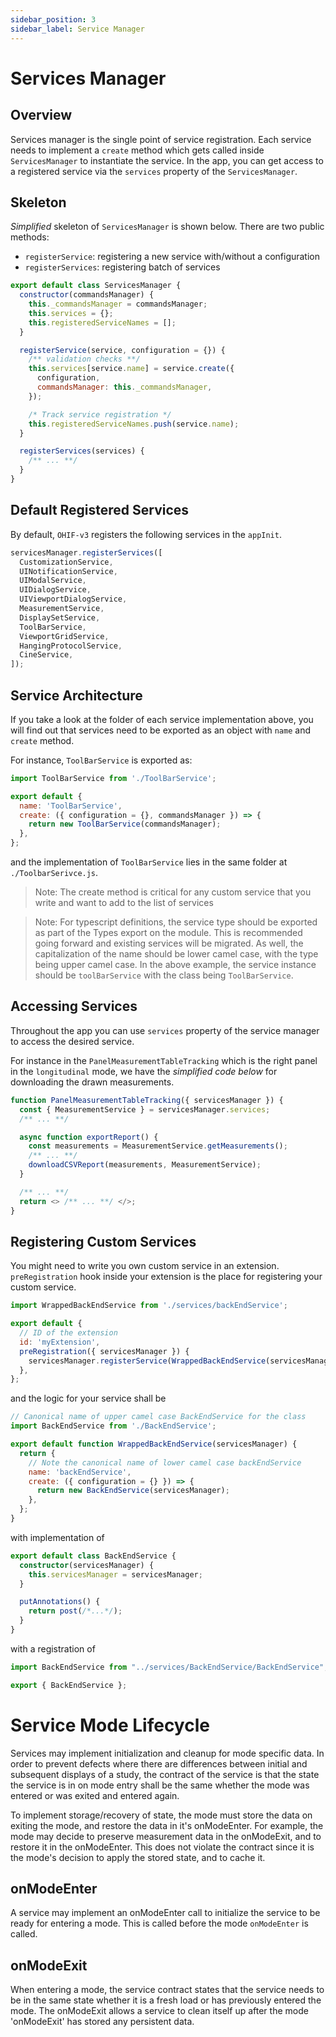 ```yaml
---
sidebar_position: 3
sidebar_label: Service Manager
---
```


# Services Manager

## Overview

Services manager is the single point of service registration. Each service needs
to implement a `create` method which gets called inside `ServicesManager` to
instantiate the service. In the app, you can get access to a registered service
via the `services` property of the `ServicesManager`.

## Skeleton

_Simplified_ skeleton of `ServicesManager` is shown below. There are two public
methods:

- `registerService`: registering a new service with/without a configuration
- `registerServices`: registering batch of services

```js
export default class ServicesManager {
  constructor(commandsManager) {
    this._commandsManager = commandsManager;
    this.services = {};
    this.registeredServiceNames = [];
  }

  registerService(service, configuration = {}) {
    /** validation checks **/
    this.services[service.name] = service.create({
      configuration,
      commandsManager: this._commandsManager,
    });

    /* Track service registration */
    this.registeredServiceNames.push(service.name);
  }

  registerServices(services) {
    /** ... **/
  }
}
```

## Default Registered Services

By default, `OHIF-v3` registers the following services in the `appInit`.

```js title="platform/app/src/appInit.js"
servicesManager.registerServices([
  CustomizationService,
  UINotificationService,
  UIModalService,
  UIDialogService,
  UIViewportDialogService,
  MeasurementService,
  DisplaySetService,
  ToolBarService,
  ViewportGridService,
  HangingProtocolService,
  CineService,
]);
```

## Service Architecture

If you take a look at the folder of each service implementation above, you will
find out that services need to be exported as an object with `name` and `create`
method.

For instance, `ToolBarService` is exported as:

```js title="platform/core/src/services/ToolBarService/index.js"
import ToolBarService from './ToolBarService';

export default {
  name: 'ToolBarService',
  create: ({ configuration = {}, commandsManager }) => {
    return new ToolBarService(commandsManager);
  },
};
```

and the implementation of `ToolBarService` lies in the same folder at
`./ToolbarSerivce.js`.

> Note: The create method is critical for any custom service that you write and
> want to add to the list of services

> Note: For typescript definitions, the service type should be exported
> as part of the Types export on the module.  This is recommended going forward
> and existing services will be migrated.  As well, the capitalization of the
> name should be lower camel case, with the type being upper camel case.  In
> the above example, the service instance should be `toolBarService` with the
> class being `ToolBarService`.

## Accessing Services

Throughout the app you can use `services` property of the service manager to
access the desired service.

For instance in the `PanelMeasurementTableTracking` which is the right panel in
the `longitudinal` mode, we have the _simplified code below_ for downloading the
drawn measurements.

```js
function PanelMeasurementTableTracking({ servicesManager }) {
  const { MeasurementService } = servicesManager.services;
  /** ... **/

  async function exportReport() {
    const measurements = MeasurementService.getMeasurements();
    /** ... **/
    downloadCSVReport(measurements, MeasurementService);
  }

  /** ... **/
  return <> /** ... **/ </>;
}
```

## Registering Custom Services

You might need to write you own custom service in an extension.
`preRegistration` hook inside your extension is the place for registering your
custom service.

```js title="extensions/customExtension/src/index.js"
import WrappedBackEndService from './services/backEndService';

export default {
  // ID of the extension
  id: 'myExtension',
  preRegistration({ servicesManager }) {
    servicesManager.registerService(WrappedBackEndService(servicesManager));
  },
};
```

and the logic for your service shall be

```js title="extensions/customExtension/src/services/backEndService/index.js"
// Canonical name of upper camel case BackEndService for the class
import BackEndService from './BackEndService';

export default function WrappedBackEndService(servicesManager) {
  return {
    // Note the canonical name of lower camel case backEndService
    name: 'backEndService',
    create: ({ configuration = {} }) => {
      return new BackEndService(servicesManager);
    },
  };
}
```

with implementation of

```ts
export default class BackEndService {
  constructor(servicesManager) {
    this.servicesManager = servicesManager;
  }

  putAnnotations() {
    return post(/*...*/);
  }
}
```

with a registration of

```ts title="types/index.ts"
import BackEndService from "../services/BackEndService/BackEndService";

export { BackEndService };
```

# Service Mode Lifecycle
Services may implement initialization and cleanup for mode specific data.
In order to prevent defects where there are differences between initial
and subsequent displays of a study, the contract of the service is that the
state the service is in on mode entry shall be the same whether the mode was
entered or was exited and entered again.

To implement storage/recovery of state, the mode must store the data on
exiting the mode, and restore the data in it's onModeEnter.  For example,
the mode may decide to preserve measurement data in the onModeExit, and
to restore it in the onModeEnter.  This does not violate the contract since
it is the mode's decision to apply the stored state, and to cache it.

## onModeEnter
A service may implement an onModeEnter call to initialize the service to
be ready for entering a mode.
This is called before the mode `onModeEnter` is called.

## onModeExit
When entering a mode, the service contract states that the service needs to
be in the same state whether it is a fresh load or has previously entered the mode.
The onModeExit allows a service to clean itself up after the mode 'onModeExit'
has stored any persistent data.
